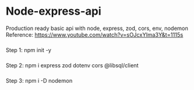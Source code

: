 # Node-express-api
Production ready basic api with node, express, zod, cors, env, nodemon
Reference: https://www.youtube.com/watch?v=sOJcxYIma3Y&t=1115s

###
Step 1:
npm init -y

###
Step 2: 
npm i express zod dotenv cors @libsql/client

###
Step 3: 
npm i -D nodemon
